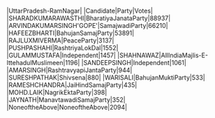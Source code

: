  
|UttarPradesh-RamNagar|
|Candidate|Party|Votes|
|SHARADKUMARAWASTHI|BharatiyaJanataParty|88937|
|ARVINDAKUMARSINGH'GOPE'|SamajwadiParty|66210|
|HAFEEZBHARTI|BahujanSamajParty|53891|
|RAJLUXMIVERMA|PeaceParty|3137|
|PUSHPASHAHI|RashtriyaLokDal|1552|
|GULAMMUSTAFA|Independent|1457|
|SHAHNAWAZ|AllIndiaMajlis-E-IttehadulMuslimeen|1196|
|SANDEEPSINGH|Independent|1061|
|AMARSINGH|RashtravyapiJantaParty|944|
|SURESHPATHAK|Shivsena|880|
|WARISALI|BahujanMuktiParty|533|
|RAMESHCHANDRA|JaiHindSamajParty|435|
|MOHD.LAIK|NagrikEktaParty|398|
|JAYNATH|ManavtawadiSamajParty|352|
|NoneoftheAbove|NoneoftheAbove|2094|
